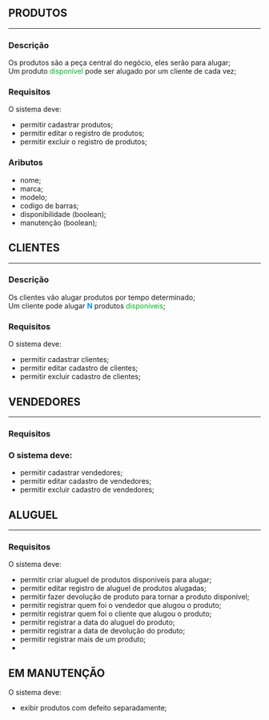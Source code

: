 <style>
    .color-red {
        color: #ff1414;
    }
    .color-green {
        color: #00b125;
    }
    .color-blue {
        color: #0090ff;
    }
    .font-bold {
        font-weight: bold;
    }

</style>

## PRODUTOS

---

### **Descrição**

Os produtos são a peça central do negócio, eles serão para alugar;<br>
Um produto <span class="color-green">disponível</span> pode ser alugado por um cliente de cada vez;

### **Requisitos**

O sistema deve:

- permitir cadastrar produtos;
- permitir editar o registro de produtos;
- permitir excluir o registro de produtos;

### **Aributos**

- nome;
- marca;
- modelo;
- codigo de barras;
- disponibilidade (boolean);
- manutenção (boolean);

## CLIENTES

---

### **Descrição**

Os clientes vão alugar produtos por tempo determinado;<br>
Um cliente pode alugar <span class="font-bold color-blue">N</span> produtos <span class="color-green">disponíveis</span>;

### **Requisitos**

O sistema deve:

- permitir cadastrar clientes;
- permitir editar cadastro de clientes;
- permitir excluir cadastro de clientes;

## VENDEDORES

---

### **Requisitos**

### O sistema deve:

- permitir cadastrar vendedores;
- permitir editar cadastro de vendedores;
- permitir excluir cadastro de vendedores;

## ALUGUEL

---

### **Requisitos**

O sistema deve:

- permitir criar aluguel de produtos disponiveis para alugar;
- permitir editar registro de aluguel de produtos alugadas;
- permitir fazer devolução de produto para tornar a produto disponível;
- permitir registrar quem foi o vendedor que alugou o produto;
- permitir registrar quem foi o cliente que alugou o produto;
- permitir registrar a data do aluguel do produto;
- permitir registrar a data de devolução do produto;
- permitir registrar mais de um produto;
-

## EM MANUTENÇÃO

O sistema deve:

- exibir produtos com defeito separadamente;
